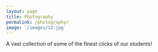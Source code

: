 ```yaml
---
layout: page
title: Photography
permalink: /photography/
image: '/images/12.jpg'
---
```


A vast collection of some of the finest clicks of our students!
